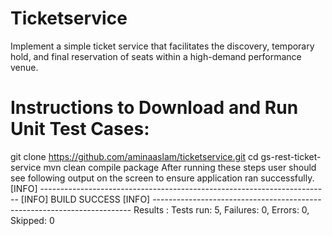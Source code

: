 # Ticketservice
Implement a simple ticket service that facilitates the discovery, temporary hold, and final reservation of seats within a high-demand performance venue.
# Instructions to Download and Run Unit Test Cases:
git clone https://github.com/aminaaslam/ticketservice.git 
cd gs-rest-ticket-service 
mvn clean compile package 
After running these steps user should see following output on the screen to ensure application ran successfully. 
[INFO] ------------------------------------------------------------------------ [INFO]
                              BUILD SUCCESS 
[INFO] ------------------------------------------------------------------------ 
Results : Tests run: 5, Failures: 0, Errors: 0, Skipped: 0

